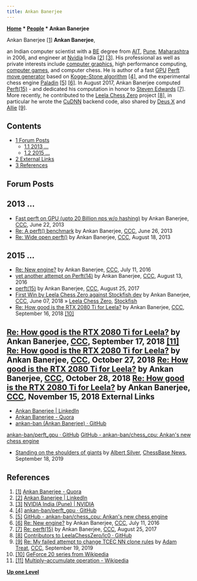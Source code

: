 ```yaml
---
title: Ankan Banerjee
---
```

**[Home](Home "Home") * [People](People "People") * Ankan Banerjee**

[](https://www.quora.com/profile/Ankan-Banerjee-4) Ankan Banerjee <a id="cite-note-1" href="#cite-ref-1">[1]</a>
**Ankan Banerjee**,

an Indian computer scientist with a [BE](https://en.wikipedia.org/wiki/Bachelor_of_Engineering) degree from [AIT](https://en.wikipedia.org/wiki/Army_Institute_of_Technology,_Pune), [Pune](https://en.wikipedia.org/wiki/Pune), [Maharashtra](https://en.wikipedia.org/wiki/Maharashtra) in 2006, and engineer at [Nvidia](Nvidia "Nvidia") India <a id="cite-note-2" href="#cite-ref-2">[2]</a> <a id="cite-note-3" href="#cite-ref-3">[3]</a>. His professional as well as private interests include [computer graphics](https://en.wikipedia.org/wiki/Computer_graphics), high performance computing, [computer games](Games "Games"), and computer chess. He is author of a fast [GPU](GPU "GPU") [Perft](Perft "Perft") [move generator](Move_Generation "Move Generation") based on [Kogge-Stone algorithm](Kogge-Stone_Algorithm "Kogge-Stone Algorithm") <a id="cite-note-4" href="#cite-ref-4">[4]</a>, and the experimental chess engine [Paladin](Paladin "Paladin") <a id="cite-note-5" href="#cite-ref-5">[5]</a> <a id="cite-note-6" href="#cite-ref-6">[6]</a>. In August 2017, Ankan Banerjee computed [Perft(15)](Perft#15 "Perft") - and dedicated his computation in honor to [Steven Edwards](Steven_Edwards "Steven Edwards") <a id="cite-note-7" href="#cite-ref-7">[7]</a>.
More recently, he contributed to the [Leela Chess Zero](Leela_Chess_Zero "Leela Chess Zero") project <a id="cite-note-8" href="#cite-ref-8">[8]</a>, in particular he wrote the [CuDNN](https://en.wikipedia.org/wiki/CuDNN) backend code, also shared by [Deus X](Deus_X "Deus X") and [Allie](Allie "Allie") <a id="cite-note-9" href="#cite-ref-9">[9]</a>.

## Contents

- [1 Forum Posts](#forum-posts)
  - [1.1 2013 ...](#2013-...)
  - [1.2 2015 ...](#2015-...)
- [2 External Links](#external-links)
- [3 References](#references)

## Forum Posts

## 2013 ...

- [Fast perft on GPU (upto 20 Billion nps w/o hashing)](http://www.talkchess.com/forum/viewtopic.php?t=48387) by Ankan Banerjee, [CCC](CCC "CCC"), June 22, 2013
- [Re: A perft() benchmark](http://www.talkchess.com/forum3/viewtopic.php?f=7&t=48423&start=8) by Ankan Banerjee, [CCC](CCC "CCC"), June 26, 2013
- [Re: Wide open perft()](http://www.talkchess.com/forum3/viewtopic.php?f=7&t=49000&start=2) by Ankan Banerjee, [CCC](CCC "CCC"), August 18, 2013

## 2015 ...

- [Re: New engine?](http://www.talkchess.com/forum/viewtopic.php?t=60328&start=10) by Ankan Banerjee, [CCC](CCC "CCC"), July 11, 2016
- [yet another attempt on Perft(14)](http://www.talkchess.com/forum/viewtopic.php?t=61119) by Ankan Banerjee, [CCC](CCC "CCC"), August 13, 2016
- [perft(15)](http://www.talkchess.com/forum/viewtopic.php?t=64983) by Ankan Banerjee, [CCC](CCC "CCC"), August 25, 2017
- [First Win by Leela Chess Zero against Stockfish dev](http://www.talkchess.com/forum3/viewtopic.php?f=2&t=67668) by Ankan Banerjee, [CCC](CCC "CCC"), June 07, 2018 » [Leela Chess Zero](Leela_Chess_Zero "Leela Chess Zero"), [Stockfish](Stockfish "Stockfish")
- [Re: How good is the RTX 2080 Ti for Leela?](http://www.talkchess.com/forum3/viewtopic.php?f=2&t=68448&start=2) by Ankan Banerjee, [CCC](CCC "CCC"), September 16, 2018 <a id="cite-note-10" href="#cite-ref-10">[10]</a>

## [Re: How good is the RTX 2080 Ti for Leela?](http://www.talkchess.com/forum3/viewtopic.php?f=2&t=68448&start=9) by Ankan Banerjee, [CCC](CCC "CCC"), September 17, 2018 <a id="cite-note-11" href="#cite-ref-11">[11]</a> [Re: How good is the RTX 2080 Ti for Leela?](http://www.talkchess.com/forum3/viewtopic.php?f=2&t=68448&start=35) by Ankan Banerjee, [CCC](CCC "CCC"), October 27, 2018 [Re: How good is the RTX 2080 Ti for Leela?](http://www.talkchess.com/forum3/viewtopic.php?f=2&t=68448&start=37) by Ankan Banerjee, [CCC](CCC "CCC"), October 28, 2018 [Re: How good is the RTX 2080 Ti for Leela?](http://www.talkchess.com/forum3/viewtopic.php?f=2&t=68448&start=44) by Ankan Banerjee, [CCC](CCC "CCC"), November 15, 2018 External Links

- [Ankan Banerjee | LinkedIn](https://www.linkedin.com/in/ankan-banerjee-929b553)
- [Ankan Banerjee - Quora](https://www.quora.com/profile/Ankan-Banerjee-4)
- [ankan-ban (Ankan Banerjee) · GitHub](https://github.com/ankan-ban)

[ankan-ban/perft_gpu · GitHub](https://github.com/ankan-ban/perft_gpu)
[GitHub - ankan-ban/chess_cpu: Ankan's new chess engine](https://github.com/ankan-ban/chess_cpu)

- [Standing on the shoulders of giants](https://en.chessbase.com/post/standing-on-the-shoulders-of-giants) by [Albert Silver](Albert_Silver "Albert Silver"), [ChessBase News](ChessBase "ChessBase"), September 18, 2019

## References

1. <a id="cite-ref-1" href="#cite-note-1">[1]</a> [Ankan Banerjee - Quora](https://www.quora.com/profile/Ankan-Banerjee-4)
1. <a id="cite-ref-2" href="#cite-note-2">[2]</a> [Ankan Banerjee | LinkedIn](https://www.linkedin.com/in/ankan-banerjee-929b553)
1. <a id="cite-ref-3" href="#cite-note-3">[3]</a> [NVIDIA India (Pune) | NVIDIA](http://www.nvidia.in/object/india_pune.html)
1. <a id="cite-ref-4" href="#cite-note-4">[4]</a> [ankan-ban/perft_gpu · GitHub](https://github.com/ankan-ban/perft_gpu)
1. <a id="cite-ref-5" href="#cite-note-5">[5]</a> [GitHub - ankan-ban/chess_cpu: Ankan's new chess engine](https://github.com/ankan-ban/chess_cpu)
1. <a id="cite-ref-6" href="#cite-note-6">[6]</a>  [Re: New engine?](http://www.talkchess.com/forum/viewtopic.php?t=60328&start=10) by Ankan Banerjee, [CCC](CCC "CCC"), July 11, 2016
1. <a id="cite-ref-7" href="#cite-note-7">[7]</a> [Re: perft(15)](http://www.talkchess.com/forum/viewtopic.php?t=64983&start=4) by Ankan Banerjee, [CCC](CCC "CCC"), August 25, 2017
1. <a id="cite-ref-8" href="#cite-note-8">[8]</a> [Contributors to LeelaChessZero/lc0 · GitHub](https://github.com/LeelaChessZero/lc0/graphs/contributors)
1. <a id="cite-ref-9" href="#cite-note-9">[9]</a> [Re: My failed attempt to change TCEC NN clone rules](http://www.talkchess.com/forum3/viewtopic.php?f=2&t=71822&start=48) by [Adam Treat](Adam_Treat "Adam Treat"), [CCC](CCC "CCC"), September 19, 2019
1. <a id="cite-ref-10" href="#cite-note-10">[10]</a> [GeForce 20 series from Wikipedia](https://en.wikipedia.org/wiki/GeForce_20_series)
1. <a id="cite-ref-11" href="#cite-note-11">[11]</a> [Multiply–accumulate operation - Wikipedia](https://en.wikipedia.org/wiki/Multiply%E2%80%93accumulate_operation)

**[Up one Level](People "People")**

